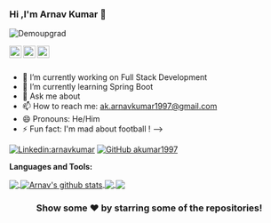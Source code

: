 ### Hi ,I'm Arnav Kumar 👋
<p align="left"> <img src="https://komarev.com/ghpvc/?username=Demoupgrad&label=Views&color=blue&style=plastic" alt="Demoupgrad" /> </p>


<a href="https://www.linkedin.com/in/arnav-kumar-a85a431b4/">
  <img align="left" alt="Arnav's Linkdein" width="22px" src="https://cdn.jsdelivr.net/npm/simple-icons@v3/icons/linkedin.svg" />
</a>
<a href="https://github.com/akumar1997">
  <img align="left" alt="Arnav's Github" width="22px" src="https://cdn.jsdelivr.net/npm/simple-icons@v3/icons/github.svg" />
</a>

</a>
<a href="https://www.facebook.com/profile.php?id=100027885379193">
  <img align="left" alt="Arnav's Facebook" width="22px" src="https://cdn.jsdelivr.net/npm/simple-icons@v3/icons/facebook.svg" />
</a>


<br/>
<br/>


- 🔭 I’m currently working on Full Stack Development
- 🌱 I’m currently learning Spring Boot
- 💬 Ask me about 
- 📫 How to reach me: ak.arnavkumar1997@gmail.com
- 😄 Pronouns: He/Him
- ⚡ Fun fact: I'm mad about football !
-->

[![Linkedin:arnavkumar ](https://img.shields.io/badge/-arnavkumar-blue?style=flat-square&logo=Linkedin&logoColor=white&link=https://www.linkedin.com/in/arnav-kumar-a85a431b4/)](https://www.linkedin.com/in/arnav-kumar-a85a431b4/)
[![GitHub akumar1997](https://img.shields.io/github/followers/akumar1997?label=follow&style=social)](https://github.com/akumar1997)



**Languages and Tools:**  

 

<a href="https://github.com/akumar1997">
  <img align="center" src="https://github-readme-stats.vercel.app/api/top-langs/?username=akumar1997&theme=dark&hide_langs_below=1" />
</a>
<a href="https://github.com/akumar1997">
 <img align="center" src="https://github-readme-stats.vercel.app/api?username=akumar1997&show_icons=true&theme=light&line_height=27" alt="Arnav's github stats"/>
</a>
<a href="https://github.com/akumar1997/FlightReservationSystemProject">
  <img align="center" src="https://github-readme-stats.vercel.app/api/pin/?username=akumar1997&repo=FlightReservationSystemProject&theme=dark" />

</a>
<a href="https://github.com/akumar1997/Ublog">
 <img align="center" src="https://github-readme-stats.vercel.app/api/pin/?username=akumar1997&repo=UBlog&theme=dark" />
</a>

<div align="center">

### Show some ❤️ by starring some of the repositories!

</div>

